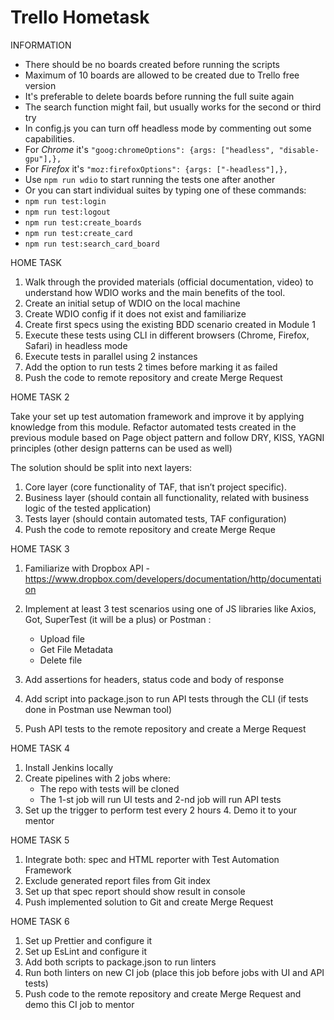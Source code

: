 # Trello Hometask

INFORMATION

- There should be no boards created before running the scripts
- Maximum of 10 boards are allowed to be created due to Trello free version
- It's preferable to delete boards before running the full suite again
- The search function might fail, but usually works for the second or third try
- In config.js you can turn off headless mode by commenting out some capabilities.
- For _Chrome_ it's `"goog:chromeOptions": {args: ["headless", "disable-gpu"],},`
- For _Firefox_ it's `"moz:firefoxOptions": {args: ["-headless"],},`
- Use `npm run wdio` to start running the tests one after another
- Or you can start individual suites by typing one of these commands:
- `npm run test:login`
- `npm run test:logout`
- `npm run test:create_boards`
- `npm run test:create_card`
- `npm run test:search_card_board`

HOME TASK

1. Walk through the provided materials (official documentation, video) to understand how WDIO works and the main benefits of the tool.
2. Create an initial setup of WDIO on the local machine
3. Create WDIO config if it does not exist and familiarize
4. Create first specs using the existing BDD scenario created in Module 1
5. Execute these tests using CLI in different browsers (Chrome, Firefox, Safari) in headless mode
6. Execute tests in parallel using 2 instances
7. Add the option to run tests 2 times before marking it as failed
8. Push the code to remote repository and create Merge Request

HOME TASK 2

Take your set up test automation framework and improve it by applying knowledge from this module. Refactor automated tests created in the previous module based on Page object pattern and follow DRY, KISS, YAGNI principles (other design patterns can be used as well)

The solution should be split into next layers:

1. Core layer (core functionality of TAF, that isn’t project specific).
2. Business layer (should contain all functionality, related with business logic of the tested application)
3. Tests layer (should contain automated tests, TAF configuration)
4. Push the code to remote repository and create Merge Reque

HOME TASK 3

1. Familiarize with Dropbox API - https://www.dropbox.com/developers/documentation/http/documentation
2. Implement at least 3 test scenarios using one of JS libraries like Axios, Got, SuperTest (it will be a plus) or Postman :

   - Upload file
   - Get File Metadata
   - Delete file

3. Add assertions for headers, status code and body of response
4. Add script into package.json to run API tests through the CLI (if tests done in Postman use Newman tool)
5. Push API tests to the remote repository and create a Merge Request

HOME TASK 4

1. Install Jenkins locally
2. Create pipelines with 2 jobs where:
   - The repo with tests will be cloned
   - The 1-st job will run UI tests and 2-nd job will run API tests
3. Set up the trigger to perform test every 2 hours 4. Demo it to your mentor

HOME TASK 5

1. Integrate both: spec and HTML reporter with Test Automation Framework
2. Exclude generated report files from Git index
3. Set up that spec report should show result in console
4. Push implemented solution to Git and create Merge Request

HOME TASK 6

1. Set up Prettier and configure it
2. Set up EsLint and configure it
3. Add both scripts to package.json to run linters
4. Run both linters on new CI job (place this job before jobs with UI and API tests)
5. Push code to the remote repository and create Merge Request and demo this CI job to mentor
